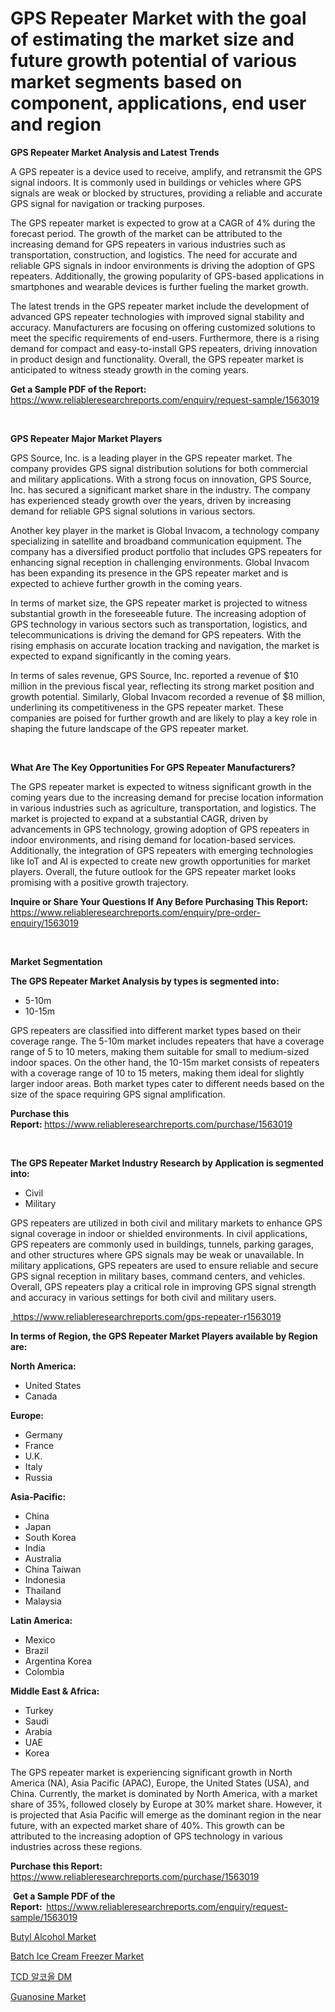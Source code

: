 <p><h1>GPS Repeater Market with the goal of estimating the market size and future growth potential of various market segments based on component, applications, end user and region</h1></p><p><strong>GPS Repeater Market Analysis and Latest Trends</strong></p>
<p><p>A GPS repeater is a device used to receive, amplify, and retransmit the GPS signal indoors. It is commonly used in buildings or vehicles where GPS signals are weak or blocked by structures, providing a reliable and accurate GPS signal for navigation or tracking purposes.</p><p>The GPS repeater market is expected to grow at a CAGR of 4% during the forecast period. The growth of the market can be attributed to the increasing demand for GPS repeaters in various industries such as transportation, construction, and logistics. The need for accurate and reliable GPS signals in indoor environments is driving the adoption of GPS repeaters. Additionally, the growing popularity of GPS-based applications in smartphones and wearable devices is further fueling the market growth.</p><p>The latest trends in the GPS repeater market include the development of advanced GPS repeater technologies with improved signal stability and accuracy. Manufacturers are focusing on offering customized solutions to meet the specific requirements of end-users. Furthermore, there is a rising demand for compact and easy-to-install GPS repeaters, driving innovation in product design and functionality. Overall, the GPS repeater market is anticipated to witness steady growth in the coming years.</p></p>
<p><strong>Get a Sample PDF of the Report:&nbsp;</strong> <a href="https://www.reliableresearchreports.com/enquiry/request-sample/1563019">https://www.reliableresearchreports.com/enquiry/request-sample/1563019</a></p>
<p>&nbsp;</p>
<p><strong>GPS Repeater Major Market Players</strong></p>
<p><p>GPS Source, Inc. is a leading player in the GPS repeater market. The company provides GPS signal distribution solutions for both commercial and military applications. With a strong focus on innovation, GPS Source, Inc. has secured a significant market share in the industry. The company has experienced steady growth over the years, driven by increasing demand for reliable GPS signal solutions in various sectors.</p><p>Another key player in the market is Global Invacom, a technology company specializing in satellite and broadband communication equipment. The company has a diversified product portfolio that includes GPS repeaters for enhancing signal reception in challenging environments. Global Invacom has been expanding its presence in the GPS repeater market and is expected to achieve further growth in the coming years.</p><p>In terms of market size, the GPS repeater market is projected to witness substantial growth in the foreseeable future. The increasing adoption of GPS technology in various sectors such as transportation, logistics, and telecommunications is driving the demand for GPS repeaters. With the rising emphasis on accurate location tracking and navigation, the market is expected to expand significantly in the coming years.</p><p>In terms of sales revenue, GPS Source, Inc. reported a revenue of $10 million in the previous fiscal year, reflecting its strong market position and growth potential. Similarly, Global Invacom recorded a revenue of $8 million, underlining its competitiveness in the GPS repeater market. These companies are poised for further growth and are likely to play a key role in shaping the future landscape of the GPS repeater market.</p></p>
<p>&nbsp;</p>
<p><strong>What Are The Key Opportunities For GPS Repeater Manufacturers?</strong></p>
<p><p>The GPS repeater market is expected to witness significant growth in the coming years due to the increasing demand for precise location information in various industries such as agriculture, transportation, and logistics. The market is projected to expand at a substantial CAGR, driven by advancements in GPS technology, growing adoption of GPS repeaters in indoor environments, and rising demand for location-based services. Additionally, the integration of GPS repeaters with emerging technologies like IoT and AI is expected to create new growth opportunities for market players. Overall, the future outlook for the GPS repeater market looks promising with a positive growth trajectory.</p></p>
<p><strong>Inquire or Share Your Questions If Any Before Purchasing This Report:</strong> <a href="https://www.reliableresearchreports.com/enquiry/pre-order-enquiry/1563019">https://www.reliableresearchreports.com/enquiry/pre-order-enquiry/1563019</a></p>
<p>&nbsp;</p>
<p><strong>Market Segmentation</strong></p>
<p><strong>The GPS Repeater Market Analysis by types is segmented into:</strong></p>
<p><ul><li>5-10m</li><li>10-15m</li></ul></p>
<p><p>GPS repeaters are classified into different market types based on their coverage range. The 5-10m market includes repeaters that have a coverage range of 5 to 10 meters, making them suitable for small to medium-sized indoor spaces. On the other hand, the 10-15m market consists of repeaters with a coverage range of 10 to 15 meters, making them ideal for slightly larger indoor areas. Both market types cater to different needs based on the size of the space requiring GPS signal amplification.</p></p>
<p><strong>Purchase this Report:&nbsp;</strong><a href="https://www.reliableresearchreports.com/purchase/1563019">https://www.reliableresearchreports.com/purchase/1563019</a></p>
<p>&nbsp;</p>
<p><strong>The GPS Repeater Market Industry Research by Application is segmented into:</strong></p>
<p><ul><li>Civil</li><li>Military</li></ul></p>
<p><p>GPS repeaters are utilized in both civil and military markets to enhance GPS signal coverage in indoor or shielded environments. In civil applications, GPS repeaters are commonly used in buildings, tunnels, parking garages, and other structures where GPS signals may be weak or unavailable. In military applications, GPS repeaters are used to ensure reliable and secure GPS signal reception in military bases, command centers, and vehicles. Overall, GPS repeaters play a critical role in improving GPS signal strength and accuracy in various settings for both civil and military users.</p></p>
<p><a href="https://www.reliableresearchreports.com/gps-repeater-r1563019">&nbsp;https://www.reliableresearchreports.com/gps-repeater-r1563019</a></p>
<p><strong>In terms of Region, the GPS Repeater Market Players available by Region are:</strong></p>
<p>
    <p> <strong> North America: </strong>
        <ul>
            <li>United States</li>
            <li>Canada</li>
        </ul>
        </p> 
    <p> <strong> Europe: </strong>
        <ul>
            <li>Germany</li>
            <li>France</li>
            <li>U.K.</li>
            <li>Italy</li>
            <li>Russia</li>
        </ul>
        </p> 
    <p> <strong> Asia-Pacific: </strong>
        <ul>
            <li>China</li>
            <li>Japan</li>
            <li>South Korea</li>
            <li>India</li>
            <li>Australia</li>
            <li>China Taiwan</li>
            <li>Indonesia</li>
            <li>Thailand</li>
            <li>Malaysia</li>
        </ul>
        </p> 
    <p> <strong> Latin America: </strong>
        <ul>
            <li>Mexico</li>
            <li>Brazil</li>
            <li>Argentina Korea</li>
            <li>Colombia</li>
        </ul>
        </p> 
    <p> <strong> Middle East & Africa: </strong>
        <ul>
            <li>Turkey</li>
            <li>Saudi</li>
            <li>Arabia</li>
            <li>UAE</li>
            <li>Korea</li>
        </ul>
    </p>
    </p>
<p><p>The GPS repeater market is experiencing significant growth in North America (NA), Asia Pacific (APAC), Europe, the United States (USA), and China. Currently, the market is dominated by North America, with a market share of 35%, followed closely by Europe at 30% market share. However, it is projected that Asia Pacific will emerge as the dominant region in the near future, with an expected market share of 40%. This growth can be attributed to the increasing adoption of GPS technology in various industries across these regions.</p></p>
<p><strong>Purchase this Report: </strong><a href="https://www.reliableresearchreports.com/purchase/1563019">https://www.reliableresearchreports.com/purchase/1563019</a></p>
<p>&nbsp;<strong>Get a Sample PDF of the Report:&nbsp;&nbsp;</strong><a href="https://www.reliableresearchreports.com/enquiry/request-sample/1563019">https://www.reliableresearchreports.com/enquiry/request-sample/1563019</a></p>
<p><strong></strong></p>
<p><p><a href="https://www.linkedin.com/pulse/butyl-alcohol-market-share-amp-new-trends-analysis-report-5hocc?trackingId=kV7%2B4oylBkS6R1z88IV20g%3D%3D">Butyl Alcohol Market</a></p><p><a href="https://github.com/ChiragRp1/Market-Research-Report-List-4/blob/main/batch-ice-cream-freezer-market.md">Batch Ice Cream Freezer Market</a></p><p><a href="https://github.com/akzkkws047661437/Market-Research-Report-List-1/blob/main/470642824717.md">TCD 알코올 DM</a></p><p><a href="https://www.linkedin.com/pulse/guanosine-market-research-report-key-successful-business-strategy-zbb4c?trackingId=3K6pMetWi3BKri80MBN6jA%3D%3D">Guanosine Market</a></p></p>